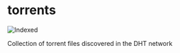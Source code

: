 torrents 
========
![Indexed](https://img.shields.io/badge/indexed-195591-blue)

Collection of torrent files discovered in the DHT network
